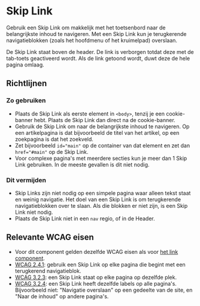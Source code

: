 # Skip Link

Gebruik een Skip Link om makkelijk met het toetsenbord naar de belangrijkste inhoud te navigeren.
Met een Skip Link kun je terugkerende navigatieblokken (zoals het hoofdmenu of het kruimelpad) overslaan.

De Skip Link staat boven de header.
De link is verborgen totdat deze met de tab-toets geactiveerd wordt.
Als de link getoond wordt, duwt deze de hele pagina omlaag.

## Richtlijnen

### Zo gebruiken

- Plaats de Skip Link als eerste element in `<body>`, tenzij je een cookie-banner hebt.
  Plaats de Skip Link dan direct na de cookie-banner.
- Gebruik de Skip Link om naar de belangrijkste inhoud te navigeren.
  Op een artikelpagina is dat bijvoorbeeld de titel van het artikel, op een zoekpagina is dat het zoekveld.
- Zet bijvoorbeeld `id="main"` op de container van dat element en zet dan `href="#main"` op de Skip Link.
- Voor complexe pagina's met meerdere secties kun je meer dan 1 Skip Link gebruiken.
  In de meeste gevallen is dit niet nodig.

### Dit vermijden

- Skip Links zijn niet nodig op een simpele pagina waar alleen tekst staat en weinig navigatie.
  Het doel van een Skip Link is om terugkerende navigatieblokken over te slaan.
  Als die blokken er niet zijn, is een Skip Link niet nodig.
- Plaats de Skip Link niet in een `nav` regio, of in de Header.

## Relevante WCAG eisen

- Voor dit component gelden dezelfde WCAG eisen als voor [het link component](https://amsterdam.github.io/design-system/?path=/docs/react_navigation-link--docs).
- [WCAG 2.4.1](https://www.w3.org/TR/WCAG22/#bypass-blocks): gebruik een Skip Link op elke pagina die begint met een terugkerend navigatieblok.
- [WCAG 3.2.3](https://www.w3.org/TR/WCAG22/#consistent-navigation): een Skip Link staat op elke pagina op dezelfde plek.
- [WCAG 3.2.4](https://www.w3.org/TR/WCAG22/#consistent-identification): een Skip Link heeft dezelfde labels op alle pagina's. Bijvoorbeeld niet: "Navigatie overslaan" op een gedeelte van de site, en "Naar de inhoud" op andere pagina's.
